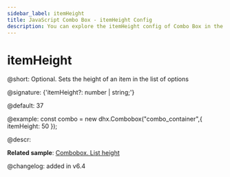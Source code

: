 ```yaml
---
sidebar_label: itemHeight
title: JavaScript Combo Box - itemHeight Config 
description: You can explore the itemHeight config of Combo Box in the documentation of the DHTMLX JavaScript UI library. Browse developer guides and API reference, try out code examples and live demos, and download a free 30-day evaluation version of DHTMLX Suite.
---
```


# itemHeight

@short: Optional. Sets the height of an item in the list of options

@signature: {'itemHeight?: number | string;'}

@default: 37

@example:
const combo = new dhx.Combobox("combo_container",{
    itemHeight: 50
});

@descr:

**Related sample**: [Combobox. List height](https://snippet.dhtmlx.com/vilg4l7w)

@changelog: added in v6.4

[comment]: # (@related: combobox/how_to_start.md#initialize-combobox combobox/configuration.md#height-of-list-of-options-and-its-items)
